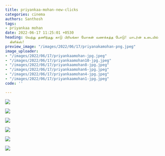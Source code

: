 ```yaml
---
title: priyankaa-mohan-new-clicks
categories: cinema
authors: Santhosh
tags:
- priyankaa mohan
date: 2022-06-17 11:25:01 +0530
heading: வெந்து தணிந்தது காடு பிரியங்கா மோகன் வணக்கத்த போடு! மாடர்ன் உடையில் வேற மாரி
  கிளிக்ஸ்!
preview_image: "/images/2022/06/17/priyanakamohan-png.jpeg"
image_uploader:
- "/images/2022/06/17/priyankaamohan-jpg.jpeg"
- "/images/2022/06/17/priyankaamohan10-jpg.jpeg"
- "/images/2022/06/17/priyankaamohan8-jpg.jpeg"
- "/images/2022/06/17/priyankaamohan6-jpg.jpeg"
- "/images/2022/06/17/priyankaamohan4-jpg.jpeg"
- "/images/2022/06/17/priyankaamohan1-jpg.jpeg"
code: ''

---
```

![](/images/2022/06/17/priyankaamohan-jpg.jpeg)

![](/images/2022/06/17/priyankaamohan4-jpg.jpeg)

![](/images/2022/06/17/priyankaamohan10-jpg.jpeg)

![](/images/2022/06/17/priyankaamohan8-jpg.jpeg)

![](/images/2022/06/17/priyankaamohan6-jpg.jpeg)

![](/images/2022/06/17/priyankaamohan1-jpg.jpeg)
